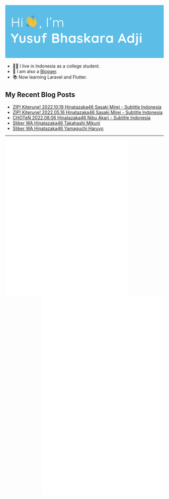 ![Hi 👋, I'm Yusuf Bhaskara Adji](https://raw.githubusercontent.com/yusufadji/yusufadji/main/images/header.webp?raw=true)

- 🙋‍♂️ I live in Indonesia as a college student.
- 📝 I am also a [Blogger](https://www.frelein.my.id).
- 📚 Now learning Laravel and Flutter.


## My Recent Blog Posts
<!-- BLOG-POST-LIST:START -->
- [ZIP! Kiterune! 2022.10.19 Hinatazaka46 Sasaki Mirei - Subtitle Indonesia](https://www.frelein.my.id/2022/10/zip-kiterune-hinatazaka46-sasaki-mirei.html)
- [ZIP! Kiterune! 2022.05.16 Hinatazaka46 Sasaki Mirei - Subtitle Indonesia](https://www.frelein.my.id/2022/05/zip-kiterune-hinatazaka46-sasaki-mirei.html)
- [CHOTeN 2022.08.06 Hinatazaka46 Nibu Akari - Subtitle Indonesia](https://www.frelein.my.id/2022/08/choten-hinatazaka46-nibu-akari.html)
- [Stiker WA Hinatazaka46 Takahashi Mikuni](https://www.frelein.my.id/2022/09/stiker-wa-hinatazaka46-takahashi-mikuni.html)
- [Stiker WA Hinatazaka46 Yamaguchi Haruyo](https://www.frelein.my.id/2022/09/stiker-wa-hinatazaka46-yamaguchi-haruyo.html)
<!-- BLOG-POST-LIST:END -->


***

[<img align="left" width="390" alt="🦑" src="/general.svg">](#)
[<img align="right" width="390" alt="🦑" src="/medias.svg">](#)
